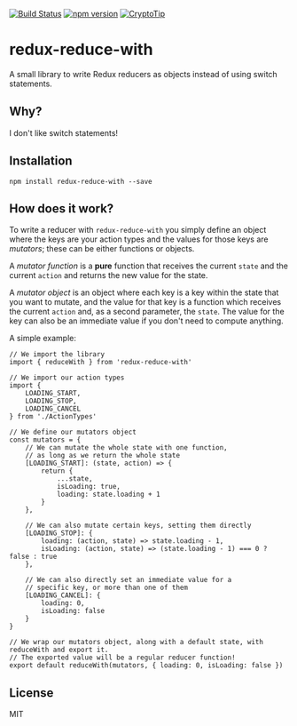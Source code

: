 [![Build Status](https://travis-ci.org/gianmarcotoso/redux-reduce-with.svg?branch=master)](https://travis-ci.org/gianmarcotoso/redux-reduce-with)
[![npm version](https://badge.fury.io/js/redux-reduce-with.svg)](https://badge.fury.io/js/redux-reduce-with)
[![CryptoTip](https://img.shields.io/badge/Donate%20with-CryptoTip-blue.svg?style=flat&colorB=007bff)](https://cryptotip.it/p/gianmarcotoso)

# redux-reduce-with

A small library to write Redux reducers as objects instead of using switch statements.

## Why?

I don't like switch statements!

## Installation

`npm install redux-reduce-with --save`

## How does it work?

To write a reducer with `redux-reduce-with` you simply define an object where the keys are your
action types and the values for those keys are _mutators_; these can be either functions or objects.

A _mutator function_ is a **pure** function that receives the current `state` and the current
`action` and returns the new value for the state.

A _mutator object_ is an object where each key is a key within the state that you want to mutate,
and the value for that key is a function which receives the current `action` and, as a second
parameter, the `state`. The value for the key can also be an immediate value if you don't need to
compute anything.

A simple example:

```
// We import the library
import { reduceWith } from 'redux-reduce-with'

// We import our action types
import {
    LOADING_START,
    LOADING_STOP,
    LOADING_CANCEL
} from './ActionTypes'

// We define our mutators object
const mutators = {
    // We can mutate the whole state with one function,
    // as long as we return the whole state
    [LOADING_START]: (state, action) => {
        return {
            ...state,
            isLoading: true,
            loading: state.loading + 1
        }
    },

    // We can also mutate certain keys, setting them directly
    [LOADING_STOP]: {
        loading: (action, state) => state.loading - 1,
        isLoading: (action, state) => (state.loading - 1) === 0 ? false : true
    },

    // We can also directly set an immediate value for a
    // specific key, or more than one of them
    [LOADING_CANCEL]: {
        loading: 0,
        isLoading: false
    }
}

// We wrap our mutators object, along with a default state, with reduceWith and export it.
// The exported value will be a regular reducer function!
export default reduceWith(mutators, { loading: 0, isLoading: false })
```

## License

MIT
